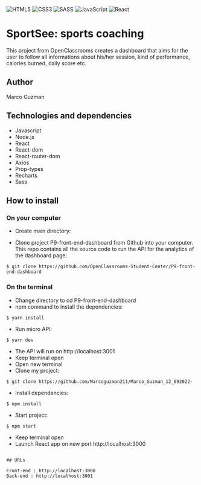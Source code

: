 ![HTML5](https://img.shields.io/badge/html5-%23E34F26.svg?style=for-the-badge&logo=html5&logoColor=white) ![CSS3](https://img.shields.io/badge/css3-%231572B6.svg?style=for-the-badge&logo=css3&logoColor=white) ![SASS](https://img.shields.io/badge/SASS-hotpink.svg?style=for-the-badge&logo=SASS&logoColor=white) ![JavaScript](https://img.shields.io/badge/javascript-%23323330.svg?style=for-the-badge&logo=javascript&logoColor=%23F7DF1E) ![React](https://img.shields.io/badge/react-%2320232a.svg?style=for-the-badge&logo=react&logoColor=%2361DAFB)

# SportSee: sports coaching

This project from OpenClassrooms creates a dashboard that aims for the user to follow all informations about his/her session, kind of performance, calories burned, daily score etc.

## Author

Marco Guzman

## Technologies and dependencies

- Javascript
- Node.js
- React
- React-dom
- React-router-dom
- Axios
- Prop-types
- Recharts
- Sass

## How to install

### On your computer

- Create main directory:

- Clone project P9-front-end-dashboard from Github into your computer. This repo contains all the source code to run the API for the analytics of the dashboard page:

```console
$ git clone https://github.com/OpenClassrooms-Student-Center/P9-front-end-dashboard
```

### On the terminal

- Change directory to cd P9-front-end-dashboard
- npm command to install the dependencies:

```console
$ yarn install
```

- Run micro API:

```console
$ yarn dev
```

- The API will run on http://localhost:3001
- Keep terminal open
- Open new terminal
- Clone my project:

```console
$ git clone https://github.com/Marcoguzman211/Marco_Guzman_12_092022-
```

- Install dependencies:

```console
$ npm install
```

- Start project:

```console
$ npm start
```

- Keep terminal open
- Launch React app on new port http://localhost:3000

```

## URLs

Front-end : http://localhost:3000
Back-end : http://localhost:3001
```
